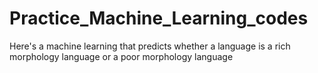 # Practice_Machine_Learning_codes
Here's a machine learning that predicts whether a language is a rich morphology language or a poor morphology language

